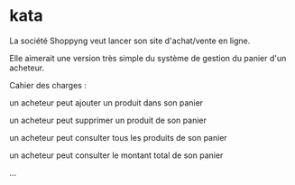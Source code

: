 # kata

La société Shoppyng veut lancer son site d'achat/vente en ligne.

Elle aimerait une version très simple du système de gestion du panier d'un acheteur.

Cahier des charges :

un acheteur peut ajouter un produit dans son panier

un acheteur peut supprimer un produit de son panier

un acheteur peut consulter tous les produits de son panier

un acheteur peut consulter le montant total de son panier

...